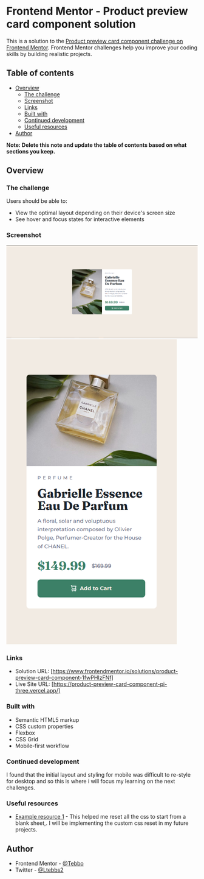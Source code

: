 # Frontend Mentor - Product preview card component solution

This is a solution to the [Product preview card component challenge on Frontend Mentor](https://www.frontendmentor.io/challenges/product-preview-card-component-GO7UmttRfa). Frontend Mentor challenges help you improve your coding skills by building realistic projects. 

## Table of contents

- [Overview](#overview)
  - [The challenge](#the-challenge)
  - [Screenshot](#screenshot)
  - [Links](#links)
  - [Built with](#built-with)
  - [Continued development](#continued-development)
  - [Useful resources](#useful-resources)
- [Author](#author)


**Note: Delete this note and update the table of contents based on what sections you keep.**

## Overview

### The challenge

Users should be able to:

- View the optimal layout depending on their device's screen size
- See hover and focus states for interactive elements

### Screenshot

![](./images/desktop-screenshot.PNG)
![](./images/mobile-screenshot.PNG)


### Links

- Solution URL: [https://www.frontendmentor.io/solutions/product-preview-card-component-1fwPHIzFNf]
- Live Site URL: [https://product-preview-card-component-pi-three.vercel.app/]

### Built with

- Semantic HTML5 markup
- CSS custom properties
- Flexbox
- CSS Grid
- Mobile-first workflow


### Continued development

I found that the initial layout and styling for mobile was difficult to re-style for desktop and so this is where i will focus my learning on the next challenges.

### Useful resources

- [Example resource 1](https://www.joshwcomeau.com/css/custom-css-reset/) - This helped me reset all the css to start from a blank sheet,. I will be implementing the custom css reset in my future projects.

## Author

- Frontend Mentor - [@Tebbo](https://www.frontendmentor.io/profile/leetebbs)
- Twitter - [@Ltebbs2](https://twitter.com/LTebbs2)

